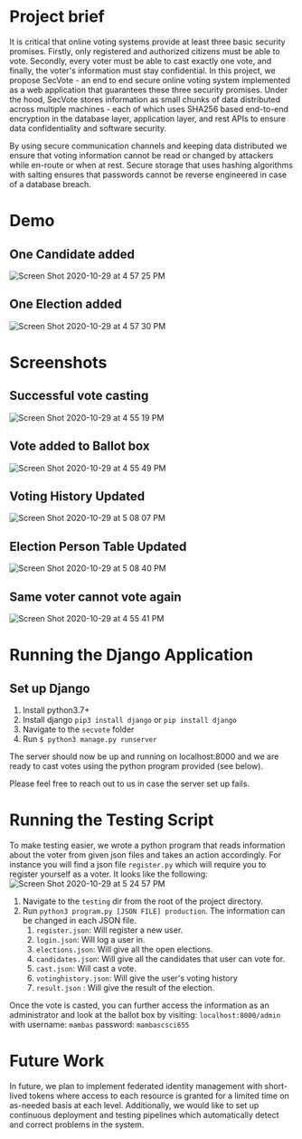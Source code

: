 # Project brief
It is critical that online voting systems provide at least three basic security promises. Firstly, only registered and authorized citizens must be able to vote. Secondly, every voter must be able to cast exactly one vote, and finally, the voter's information must stay confidential. In this project, we propose SecVote - an end to end secure online voting system implemented as a web application that guarantees these three security promises. Under the hood, SecVote stores information as small chunks of data distributed across multiple machines - each of which uses SHA256 based end-to-end encryption in the database layer, application layer, and rest APIs to ensure data confidentiality and software security.

 By using secure communication channels and keeping data distributed we ensure that voting information cannot be read or changed by attackers while en-route or when at rest. Secure storage that uses hashing algorithms with salting ensures that passwords cannot be reverse engineered in case of a database breach.


# Demo

## One Candidate added
![Screen Shot 2020-10-29 at 4 57 25 PM](https://user-images.githubusercontent.com/8524069/97632575-14261500-1a09-11eb-9d4e-f3f73477005c.png)

## One Election added
![Screen Shot 2020-10-29 at 4 57 30 PM](https://user-images.githubusercontent.com/8524069/97632576-14261500-1a09-11eb-9338-ea21bbc10d6c.png)

# Screenshots

## Successful vote casting
![Screen Shot 2020-10-29 at 4 55 19 PM](https://user-images.githubusercontent.com/8524069/97632572-138d7e80-1a09-11eb-863f-ab6a4e2346e4.png)

## Vote added to Ballot box
![Screen Shot 2020-10-29 at 4 55 49 PM](https://user-images.githubusercontent.com/8524069/97632574-14261500-1a09-11eb-86fb-76c31dfe1d7c.png)

## Voting History Updated
![Screen Shot 2020-10-29 at 5 08 07 PM](https://user-images.githubusercontent.com/8524069/97632747-58191a00-1a09-11eb-9064-d59b0d8203be.png)

## Election Person Table Updated
![Screen Shot 2020-10-29 at 5 08 40 PM](https://user-images.githubusercontent.com/8524069/97632800-6d8e4400-1a09-11eb-807b-2392bb1b8cd1.png)

## Same voter cannot vote again
![Screen Shot 2020-10-29 at 4 55 41 PM](https://user-images.githubusercontent.com/8524069/97632573-138d7e80-1a09-11eb-9a21-455654ec7563.png)

# Running the Django Application

## Set up Django
1. Install python3.7+
2. Install django `pip3 install django` or `pip install django`
3. Navigate to the `secvote` folder
4. Run `$ python3 manage.py runserver` 

The server should now be up and running on localhost:8000 and we are ready to cast votes using the python program provided (see below). 

Please feel free to reach out to us in case the server set up fails. 

# Running the Testing Script
To make testing easier, we wrote a python program that reads information about the voter from given json files and takes an action accordingly. For instance you will find a json file `register.py` which will require you to register yourself as a voter. It looks like the following:
![Screen Shot 2020-10-29 at 5 24 57 PM](https://user-images.githubusercontent.com/8524069/97634275-ceb71700-1a0b-11eb-89c0-6b4f23a8da53.png)

1. Navigate to the `testing` dir from the root of the project directory.
2. Run `python3 program.py [JSON FILE] production`. The information can be changed in each JSON file.
   1. `register.json`: Will register a new user.
   2. `login.json`: Will log a user in.
   3. `elections.json`: Will give all the open elections.
   4. `candidates.json`: Will give all the candidates that user can vote for.
   5. `cast.json`: Will cast a vote.
   6. `votinghistory.json`: Will give the user's voting history
   7. `result.json` : Will give the result of the election.
   
   
Once the vote is casted, you can further access the information as an administrator and look at the ballot box by visiting:
`localhost:8000/admin` with 
username: `mambas` 
password: `mambascsci655`

   
 # Future Work
In future, we plan to implement federated identity management with short-lived tokens where access to each resource is granted for a limited time on as-needed basis at each level.  Additionally, we would like to set up continuous deployment and testing pipelines which automatically detect and correct problems in the system.
